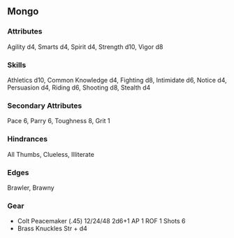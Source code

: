 ## Mongo

### Attributes
Agility d4, Smarts d4, Spirit d4, Strength d10, Vigor d8

### Skills
Athletics d10, Common Knowledge d4, Fighting d8, Intimidate d6, Notice d4, Persuasion d4, Riding d6, Shooting d8, Stealth d4

### Secondary Attributes
Pace 6, Parry 6, Toughness 8, Grit 1

### Hindrances
All Thumbs, Clueless, Illiterate

### Edges
Brawler, Brawny

### Gear
* Colt Peacemaker (.45) 12/24/48 2d6+1 AP 1 ROF 1 Shots 6
* Brass Knuckles Str + d4
